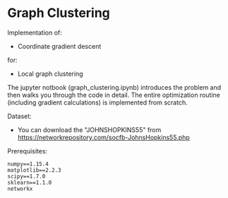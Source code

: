 # Graph Clustering

Implementation of:
 - Coordinate gradient descent

for: 
 - Local graph clustering
 
The jupyter notbook (graph_clustering.ipynb) introduces the problem and then walks you through the code in detail.
The entire optimization routine (including gradient calculations) is implemented from scratch.

Dataset:
 - You can download the "JOHNSHOPKINS55" from https://networkrepository.com/socfb-JohnsHopkins55.php


Prerequisites:
```
numpy==1.15.4
matplotlib==2.2.3
scipy==1.7.0
sklearn==1.1.0
networkx
```

